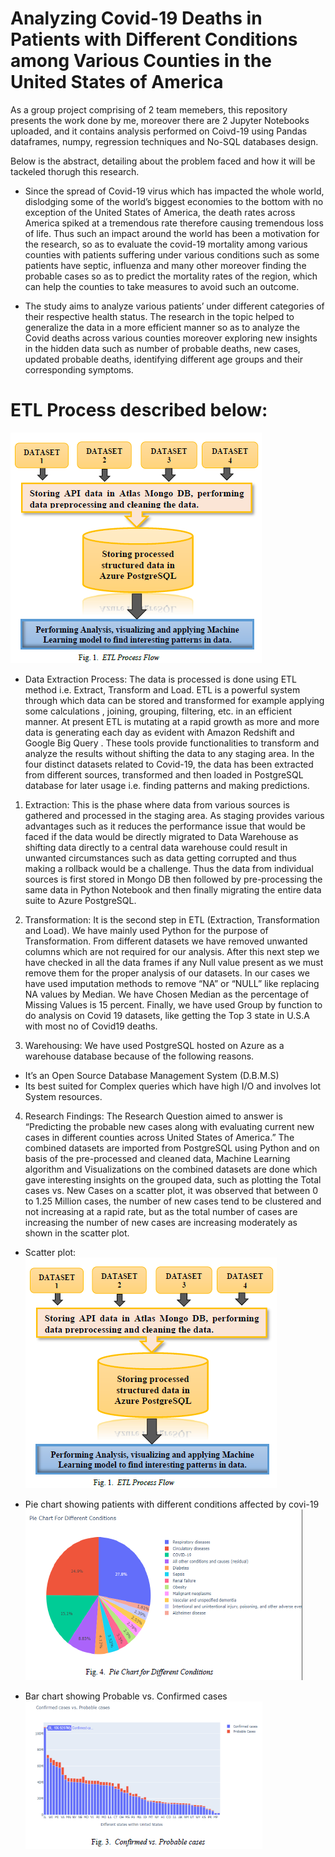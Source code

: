 # Analyzing Covid-19 Deaths in Patients with Different Conditions among Various Counties in the United States of America

As a group project comprising of 2 team memebers, this repository presents the work done by me, moreover there are 2 Jupyter Notebooks uploaded, and it contains analysis performed on Coivd-19 using Pandas dataframes, numpy, regression techniques and No-SQL databases design.

Below is the abstract, detailing about the problem faced and how it will be tackeled thorugh this research.

* Since the spread of Covid-19 virus which has impacted the whole world, dislodging some of the world’s biggest economies to the bottom with no exception of the United States of America, the death rates across America spiked at a tremendous rate therefore causing tremendous loss of life. Thus such an impact around the world has been a motivation for the research, so as to evaluate the covid-19 mortality among various counties with patients suffering under various conditions such as some patients have septic, influenza and many other moreover finding the probable cases so as to predict the mortality rates of the region, which can help the counties to take measures to avoid such an outcome.

* The study aims to analyze various patients’ under different categories of their respective health status. The research in the topic helped to generalize the data in a more efficient manner so as to analyze the Covid deaths across various counties moreover exploring new insights in the hidden data such as number of probable deaths, new cases, updated probable deaths, identifying different age groups and their corresponding symptoms.

# ETL Process described below:

![image](https://github.com/neil996/Database-and-analsytics-programming/blob/main/images/etl.PNG)

* Data Extraction Process: The data is processed is done using ETL method i.e. Extract, Transform and Load. ETL is a powerful system through which data can be stored and transformed for example applying some calculations , joining, grouping, filtering, etc. in an efficient manner. At present ETL is mutating at a rapid growth as more and more data is generating each day as evident with Amazon Redshift and Google Big Query . These tools provide functionalities to transform and analyze the results without shifting the data to any staging area. In the four distinct datasets related to Covid-19, the data has been extracted from different sources, transformed and then loaded in PostgreSQL database for later usage i.e. finding patterns and making predictions.

1. Extraction: This is the phase where data from various sources is gathered and processed in the staging area. As staging provides various advantages such as it reduces the performance issue that would be faced if the data would be directly migrated to Data Warehouse as shifting data directly to a central data warehouse could result in unwanted circumstances such as data getting corrupted and thus making a rollback would be a challenge. Thus the data from individual sources is first stored in Mongo DB then followed by pre-processing the same data in Python Notebook and then finally migrating the entire data suite to Azure PostgreSQL.

2. Transformation: It is the second step in ETL (Extraction, Transformation and Load). We have mainly used Python for the purpose of Transformation. From different datasets we have removed unwanted columns which are not required for our analysis. After this next step we have checked in all the data frames if any Null value present as we must remove them for the proper analysis of our datasets. In our cases we have used imputation methods to remove “NA” or “NULL” like replacing NA values by Median. We have Chosen Median as the percentage of Missing Values is 15 percent. Finally, we have used Group by function to do analysis on Covid 19 datasets, like getting the Top 3 state in U.S.A with most no of Covid19 deaths.


3. Warehousing: We have used PostgreSQL hosted on Azure as a warehouse database because of the following reasons.
- It’s an Open Source Database Management System (D.B.M.S)
- Its best suited for Complex queries which have high I/O and involves lot System resources.

4. Research Findings:
The Research Question aimed to answer is “Predicting the probable new cases along with evaluating current new cases in different counties across United States of America.”
The combined datasets are imported from PostgreSQL using Python and on basis of the pre-processed and cleaned data, Machine Learning algorithm and Visualizations on the combined datasets are done which gave interesting insights on the grouped data, such as plotting the Total cases vs. New Cases on a scatter plot, it was observed that between 0 to 1.25 Million cases, the number of new cases tend to be clustered and not increasing at a rapid rate, but as the total number of cases are increasing the number of new cases are increasing moderately as shown in the scatter plot.

* Scatter plot:
![image](https://github.com/neil996/Database-and-analsytics-programming/blob/main/images/etl.PNG)

* Pie chart showing patients with different conditions affected by covi-19
![image](https://github.com/neil996/Database-and-analsytics-programming/blob/main/images/conditions.PNG)

* Bar chart showing Probable vs. Confirmed cases
![image](https://github.com/neil996/Database-and-analsytics-programming/blob/main/images/probable.PNG)

